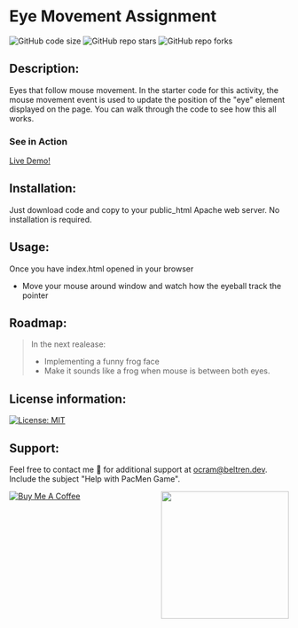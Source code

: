 # Eye Movement Assignment
![GitHub code size](https://img.shields.io/github/repo-size/otanerocram/MIT-JS-Excersise-8.4)
![GitHub repo stars](https://img.shields.io/github/stars/otanerocram/MIT-JS-Excersise-8.4)
![GitHub repo forks](https://img.shields.io/github/forks/otanerocram/MIT-JS-Excersise-8.4)

## Description: 
Eyes that follow mouse movement. In the starter code for this activity, the mouse movement event is used to update the position of the "eye" element displayed on the page. You can walk through the code to see how this all works.

### See in Action
[Live Demo!](https://otanerocram.github.io/MIT-JS-Excersise-8.4/index.html)

## Installation: 
Just download code and copy to your public_html Apache web server. No installation is required.

## Usage: 
Once you have index.html opened in your browser
- Move your mouse around window and watch how the eyeball track the pointer

## Roadmap: 
> In the next realease:
> - Implementing a funny frog face 
> - Make it sounds like a frog when mouse is between both eyes.

## License information: 
[![License: MIT](https://img.shields.io/badge/License-MIT-yellow.svg)](https://opensource.org/licenses/MIT)

## Support: 
Feel free to contact me :call_me_hand: for additional support at ocram@beltren.dev. Include the subject "Help with PacMen Game".

<img align='right' src="https://media.giphy.com/media/M9gbBd9nbDrOTu1Mqx/giphy.gif" width="230">

[![Buy Me A Coffee](https://cdn.buymeacoffee.com/buttons/v2/default-yellow.png)](https://www.buymeacoffee.com/otanerocram)

